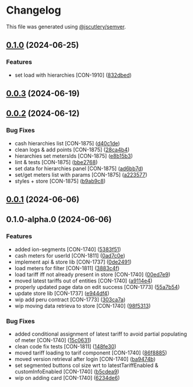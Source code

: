 # Changelog

This file was generated using [@jscutlery/semver](https://github.com/jscutlery/semver).

## [0.1.0](http://bitbucket.org/Advanticsys/concordia-nx-ionic/compare/concordia-energy-store-0.0.3...concordia-energy-store-0.1.0) (2024-06-25)


### Features

* set load with hierarchies [CON-1910] ([832dbed](http://bitbucket.org/Advanticsys/concordia-nx-ionic/commit/832dbed2c5d23ed232aa7fda3449553c2a4a3748))

## [0.0.3](http://bitbucket.org/Advanticsys/concordia-nx-ionic/compare/concordia-energy-store-0.0.2...concordia-energy-store-0.0.3) (2024-06-19)

## [0.0.2](http://bitbucket.org/Advanticsys/concordia-nx-ionic/compare/concordia-energy-store-0.0.1...concordia-energy-store-0.0.2) (2024-06-12)


### Bug Fixes

* cash hierarchies list [CON-1875] ([d40c1de](http://bitbucket.org/Advanticsys/concordia-nx-ionic/commit/d40c1de9c396a06200d581ace3ab43241ae6ff2b))
* clean logs & add points [CON-1875] ([28ca4b4](http://bitbucket.org/Advanticsys/concordia-nx-ionic/commit/28ca4b48b313aba28f191e40b5aff7bed16a5407))
* hierarchies set metersIds [CON-1875] ([e8b15b3](http://bitbucket.org/Advanticsys/concordia-nx-ionic/commit/e8b15b3e2278e22e8ea1b2880216f78c3734f92f))
* lint & tests [CON-1875] ([bbe2768](http://bitbucket.org/Advanticsys/concordia-nx-ionic/commit/bbe276805af80ef9d50997cc13b51a6005bd2b74))
* set data for hierarchies panel [CON-1875] ([ad6bb7d](http://bitbucket.org/Advanticsys/concordia-nx-ionic/commit/ad6bb7d808bb4490fff1de1aee5ab6fb60f17ceb))
* set/get meters list with params [CON-1875] ([a223577](http://bitbucket.org/Advanticsys/concordia-nx-ionic/commit/a223577de1bbfdf0e1d41b6c478f36c7cf059086))
* styles + store [CON-1875] ([b9ab9c8](http://bitbucket.org/Advanticsys/concordia-nx-ionic/commit/b9ab9c83d67b02b927ecce947715a2063120793b))

## [0.0.1](http://bitbucket.org/Advanticsys/concordia-nx-ionic/compare/concordia-energy-store-0.1.0-alpha.0...concordia-energy-store-0.0.1) (2024-06-06)

## 0.1.0-alpha.0 (2024-06-06)


### Features

* added ion-segments [CON-1740] ([5383f51](https://bitbucket.org/Advanticsys/concordia-nx-ionic/commit/5383f519a28a0b36072fea39dd146e2a69cc0348))
* cash meters for userId [CON-1811] ([0ad7c0e](https://bitbucket.org/Advanticsys/concordia-nx-ionic/commit/0ad7c0e30bf1be7a33a23364d87e3d6fe47ee42b))
* implement api & store lib [CON-1737] ([0de2491](https://bitbucket.org/Advanticsys/concordia-nx-ionic/commit/0de24910058f15c83275d61083921dc6dd874a29))
* load meters for filter [CON-1811] ([3883c4f](https://bitbucket.org/Advanticsys/concordia-nx-ionic/commit/3883c4f9ae41258cf099df5d96043ce94c4b7ef4))
* load tariff iff not already present in store [CON-1740] ([00ed7e9](https://bitbucket.org/Advanticsys/concordia-nx-ionic/commit/00ed7e929a5ddcc6c9b4cfa7d437fda3cd5b02c6))
* moved latest tariffs out of entities [CON-1740] ([a9114e4](https://bitbucket.org/Advanticsys/concordia-nx-ionic/commit/a9114e4790050731ecd886d8bfa031b4ffb31228))
* properly updated page data on edit success [CON-1773] ([55a7b54](https://bitbucket.org/Advanticsys/concordia-nx-ionic/commit/55a7b543cba8afafaf84d2c796034f88f68164f6))
* update store lib [CON-1737] ([e944df4](https://bitbucket.org/Advanticsys/concordia-nx-ionic/commit/e944df49c80a757d7426c49c8891d97f079ca6f8))
* wip add peru contract [CON-1773] ([303ca7a](https://bitbucket.org/Advanticsys/concordia-nx-ionic/commit/303ca7a0cc1d984a9b5f2e0ef8b2560343d7164e))
* wip moving data retrieva to store [CON-1740] ([98f5313](https://bitbucket.org/Advanticsys/concordia-nx-ionic/commit/98f5313717b20cddd2ce2899a40c1bdf1c1f6135))


### Bug Fixes

* added conditional assignment of latest tariff to avoid partial populating of meter [CON-1740] ([15c0631](https://bitbucket.org/Advanticsys/concordia-nx-ionic/commit/15c06314da6f3902ebd1c171656b3381c22f1800))
* clean code fix tests [CON-1811] ([148fe30](https://bitbucket.org/Advanticsys/concordia-nx-ionic/commit/148fe302dc7af33f3bc162712fe008f96bd5a05f))
* moved tariff loading to tarif component [CON-1740] ([86f8885](https://bitbucket.org/Advanticsys/concordia-nx-ionic/commit/86f8885b8dddd556cc90e0074072024a839d3961))
* moved version retrieval after login [CON-1740] ([ba9474b](https://bitbucket.org/Advanticsys/concordia-nx-ionic/commit/ba9474b4b49df46ac5af9691c9fed46a0f356c39))
* set segmented buttons col size wrt to latestTariffEnabled & customInfoEnabled [CON-1740] ([b5cdea9](https://bitbucket.org/Advanticsys/concordia-nx-ionic/commit/b5cdea91f8160d96f2a92f1b8cba40a810365b2d))
* wip on adding card [CON-1740] ([6234de6](https://bitbucket.org/Advanticsys/concordia-nx-ionic/commit/6234de6a782afcbd067ce6ae7a80d01075b0b5d0))
